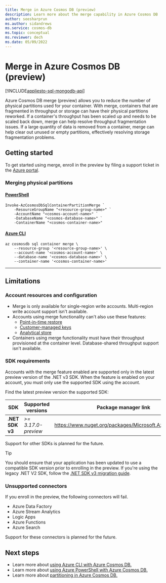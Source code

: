 ```yaml
---
title: Merge in Azure Cosmos DB (preview)
description: Learn more about the merge capability in Azure Cosmos DB
author: seesharprun
ms.author: sidandrews
ms.service: cosmos-db
ms.topic: conceptual
ms.reviewer: dech
ms.date: 05/09/2022
---
```


# Merge in Azure Cosmos DB (preview)
[!INCLUDE[appliesto-sql-mongodb-api](includes/appliesto-sql-mongodb-api.md)]

Azure Cosmos DB merge (preview) allows you to reduce the number of physical partitions used for your container. With merge, containers that are fragmented in throughput or storage can have their physical partitions reworked. If a container's throughput has been scaled up and needs to be scaled back down, merge can help resolve throughput fragmentation issues. If a large quantity of data is removed from a container, merge can help clear out unused or empty partitions, effectively resolving storage fragmentation problems. 

## Getting started

To get started using merge, enroll in the preview by filing a support ticket in the [Azure portal](https://portal.azure.com). 

### Merging physical partitions

#### [PowerShell](#tab/azure-powershell)

```azurepowershell
Invoke-AzCosmosDbSqlContainerPartitionMerge `
    -ResourceGroupName "<resource-group-name>" `
    -AccountName "<cosmos-account-name>" `
    -DatabaseName "<cosmos-database-name>" `
    -ContainerName "<cosmos-container-name>"
```

#### [Azure CLI](#tab/azure-cli)

```azurecli
az cosmosdb sql container merge \
    --resource-group '<resource-group-name>' \
    --account-name '<cosmos-account-name>' \
    --database-name '<cosmos-database-name>' \
    --container-name '<cosmos-container-name>'
```

---

## Limitations

### Account resources and configuration

* Merge is only available for single-region write accounts. Multi-region write account support isn't available.
* Accounts using merge functionality can't also use these features:
  * [Point-in-time restore](continuous-backup-restore-introduction.md)
  * [Customer-managed keys](how-to-setup-cmk.md)
  * [Analytical store](analytical-store-introduction.md)
* Containers using merge functionality must have their throughput provisioned at the container level. Database-shared throughput support isn't available.

### SDK requirements

Accounts with the merge feature enabled are supported only in the latest preview version of the .NET v3 SDK. When the feature is enabled on your account, you must only use the supported SDK using the account.

Find the latest preview version the supported SDK:

| SDK | Supported versions | Package manager link |
| --- | --- | --- |
| **.NET SDK v3** | *>= 3.17.0-preview* | <https://www.nuget.org/packages/Microsoft.Azure.Cosmos/> |

Support for other SDKs is planned for the future.

> [!TIP]
> You should ensure that your application has been updated to use a compatible SDK version prior to enrolling in the preview. If you're using the legacy .NET V2 SDK, follow the [.NET SDK v3 migration guide](sql/migrate-dotnet-v3.md). 

### Unsupported connectors

If you enroll in the preview, the following connectors will fail.

* Azure Data Factory
* Azure Stream Analytics
* Logic Apps
* Azure Functions
* Azure Search

Support for these connectors is planned for the future.

## Next steps

* Learn more about [using Azure CLI with Azure Cosmos DB.](/cli/azure/azure-cli-reference-for-cosmos-db.md)
* Learn more about [using Azure PowerShell with Azure Cosmos DB.](/powershell/module/az.cosmosdb/)
* Learn more about [partitioning in Azure Cosmos DB.](partitioning-overview.md)
